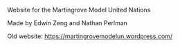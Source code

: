 Website for the Martingrove Model United Nations

Made by Edwin Zeng and Nathan Perlman

Old website: https://martingrovemodelun.wordpress.com/